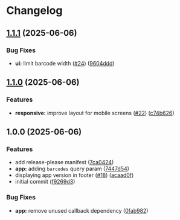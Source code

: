 # Changelog

## [1.1.1](https://github.com/schie/random-barcode/compare/v1.1.0...v1.1.1) (2025-06-06)


### Bug Fixes

* **ui:** limit barcode width ([#24](https://github.com/schie/random-barcode/issues/24)) ([9604ddd](https://github.com/schie/random-barcode/commit/9604dddc5fa485045b7f083ac93b066addde3329))

## [1.1.0](https://github.com/schie/random-barcode/compare/v1.0.0...v1.1.0) (2025-06-06)


### Features

* **responsive:** improve layout for mobile screens ([#22](https://github.com/schie/random-barcode/issues/22)) ([c74b626](https://github.com/schie/random-barcode/commit/c74b6269824835affcbbf28c7d04ab189afa50bf))

## 1.0.0 (2025-06-06)


### Features

* add release-please manifest ([7ca0424](https://github.com/schie/random-barcode/commit/7ca04240d11199daa662b1e0bc1700642852ca23))
* **app:** adding `barcodes` query param ([7447d54](https://github.com/schie/random-barcode/commit/7447d5442cb11dae0c754b718cd64949900cfc21))
* displaying app version in footer ([#18](https://github.com/schie/random-barcode/issues/18)) ([acaad0f](https://github.com/schie/random-barcode/commit/acaad0fa22029d9b35f115bb402ff04cb1175592))
* initial commit ([f9269d3](https://github.com/schie/random-barcode/commit/f9269d3c006cf9a34dffe4e447fb28a4af67382f))


### Bug Fixes

* **app:** remove unused callback dependency ([0fab982](https://github.com/schie/random-barcode/commit/0fab982208325820a9e4dda42e1255ce012530b2))
